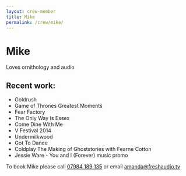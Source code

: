 ```yaml
---
layout: crew-member
title: Mike
permalink: /crew/mike/
---
```


# Mike
Loves ornithology and audio

## Recent work:
+ Goldrush
+ Game of Thrones Greatest Moments
+ Fear Factory
+ The Only Way Is Essex
+ Come Dine With Me
+ V Festival 2014
+ Undermilkwood
+ Got To Dance
+ Coldplay The Making of Ghoststories with Fearne Cotton
+ Jessie Ware - You and I (Forever) music promo

To book Mike please call [07984 189 135](tel:+447984189135) or email [amanda@freshaudio.tv](mailto:amanda@freshaudio.tv)